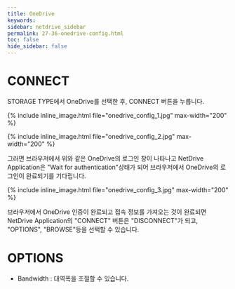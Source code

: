 ```yaml
---
title: OneDrive
keywords:
sidebar: netdrive_sidebar
permalink: 27-36-onedrive-config.html
toc: false
hide_sidebar: false
---
```


CONNECT
==================
STORAGE TYPE에서 OneDrive를 선택한 후, CONNECT 버튼을 누릅니다.


{% include inline_image.html file="onedrive_config_1.jpg" max-width="200" %}


{% include inline_image.html file="onedrive_config_2.jpg" max-width="200" %}

그러면 브라우저에서 위와 같은 OneDrive의 로그인 창이 나타나고 NetDrive Application은 "Wait for authentication"상태가 되어 브라우저에서 OneDrive의 로그인이 완료되기를 기다립니다.



{% include inline_image.html file="onedrive_config_3.jpg" max-width="200" %}

브라우저에서 OneDrive 인증이 완료되고 접속 정보를 가져오는 것이 완료되면 NetDrive Application의 "CONNECT" 버튼은 "DISCONNECT"가 되고, "OPTIONS", "BROWSE"등을 선택할 수 있습니다.


OPTIONS
==================
* Bandwidth : 대역폭을 조절할 수 있습니다.